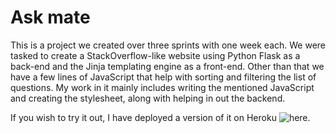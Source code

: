 # Ask mate

This is a project we created over three sprints with one week each. We were tasked to create a StackOverflow-like website using Python Flask as a back-end and the Jinja templating engine as a front-end. Other than that we have a few lines of JavaScript that help with sorting and filtering the list of questions. My work in it mainly includes writing the mentioned JavaScript and creating the stylesheet, along with helping in out the backend.

If you wish to try it out, I have deployed a version of it on Heroku ![here](https://prothy-ask-mate.herokuapp.com/).

